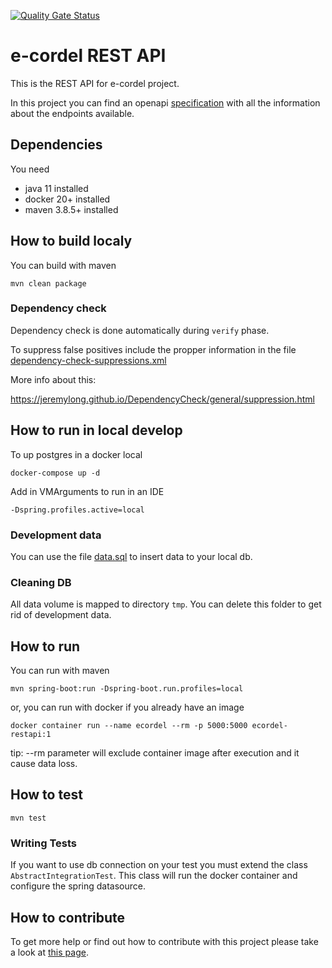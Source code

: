 [![Quality Gate Status](https://sonarcloud.io/api/project_badges/measure?project=e-cordel_ecordel-restapi&metric=alert_status)](https://sonarcloud.io/dashboard?id=e-cordel_ecordel-restapi)

# e-cordel REST API

This is the REST API for e-cordel project.

In this project you can find an openapi [specification](./openapi.yaml) with all the information about the endpoints available. 

## Dependencies
You need
- java 11 installed
- docker 20+  installed
- maven 3.8.5+ installed

## How to build localy

You can build with maven

    mvn clean package
### Dependency check 

Dependency check is done automatically during `verify` phase.

To suppress false positives include the propper information in the file [dependency-check-suppressions.xml](dependency-check-suppressions.xml)

More info about this:

https://jeremylong.github.io/DependencyCheck/general/suppression.html

## How to run in local develop

To up postgres in a docker local

    docker-compose up -d

Add in VMArguments to run in an IDE

    -Dspring.profiles.active=local

### Development data

You can use the file [data.sql](src/test/resources/db/data/data.sql) to insert data to your local db.

### Cleaning DB

All data volume is mapped to directory `tmp`. You can delete this folder to get rid of development data.

## How to run

You can run with maven

    mvn spring-boot:run -Dspring-boot.run.profiles=local

or, you can run with docker if you already have an image

    docker container run --name ecordel --rm -p 5000:5000 ecordel-restapi:1

tip: --rm parameter will exclude container image after execution and it cause data loss.

## How to test

    mvn test
    
### Writing Tests

If you want to use db connection on your test you must extend the class `AbstractIntegrationTest`. This class will run the docker container and configure the spring datasource. 

## How to contribute

To get more help or find out how to contribute with this project please take a look at [this page](http://www.ecordel.com.br/como-contribuir).
